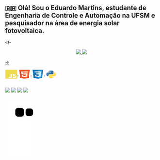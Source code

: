 ## 🇧🇷 Olá! Sou o Eduardo Martins, estudante de Engenharia de Controle e Automação na UFSM e pesquisador na área de energia solar fotovoltaica.
<!-<div align="center">
  <a href="https://github.com/EduardoMMartins">
  <img height="180em" src="https://github-readme-stats.vercel.app/api?username=EduardoMMartins&show_icons=true&theme=yeblu&include_all_commits=true&count_private=true"/>
  <img height="180em" src="https://github-readme-stats.vercel.app/api/top-langs/?username=EduardoMMartins&layout=compact&langs_count=7&theme=yeblu"/>
</div>->
<div style="display: inline_block"><br>
  <img align="center" alt="Edu-Js" height="30" width="40" src="https://raw.githubusercontent.com/devicons/devicon/master/icons/javascript/javascript-plain.svg">
  <img align="center" alt="Edu-HTML" height="30" width="40" src="https://raw.githubusercontent.com/devicons/devicon/master/icons/html5/html5-original.svg">
  <img align="center" alt="Edu-CSS" height="30" width="40" src="https://raw.githubusercontent.com/devicons/devicon/master/icons/css3/css3-original.svg">
  <img align="center" alt="Edu-Python" height="30" width="40" src="https://raw.githubusercontent.com/devicons/devicon/master/icons/python/python-original.svg">
  <!--<img align="right" alt="Edu-pic" height="150" style="border-radius:50px;" src="">-->
</div>
  
  ##
 
<div> 
  <a href="https://www.linkedin.com/in/eduardomellomartins/" target="_blank"><img src="https://img.shields.io/badge/-LinkedIn-%230077B5?style=for-the-badge&logo=linkedin&logoColor=white" target="_blank"></a> 
  <a href="https://www.instagram.com/e.mmartins/" target="_blank"><img src="https://img.shields.io/badge/-Instagram-%23E4405F?style=for-the-badge&logo=instagram&logoColor=white" target="_blank"></a>
  <a href="https://twitter.com/emmartins12" target="_blank"><img src="https://img.shields.io/badge/Twitter-1DA1F2?style=for-the-badge&logo=twitter&logoColor=white" target="_blank"></a>
  <a href="https://open.spotify.com/user/e.mmartins" target="_blank"><img src="https://img.shields.io/badge/Spotify-1ED760?&style=for-the-badge&logo=spotify&logoColor=white" target="_blank"></a> 
  
  ![Snake animation](https://github.com/EduardoMMartins/EduardoMMartins/blob/output/github-contribution-grid-snake.svg)
</div>

  <!--https://img.shields.io/badge/Spotify-1ED760?&style=for-the-badge&logo=spotify&logoColor=white-->
